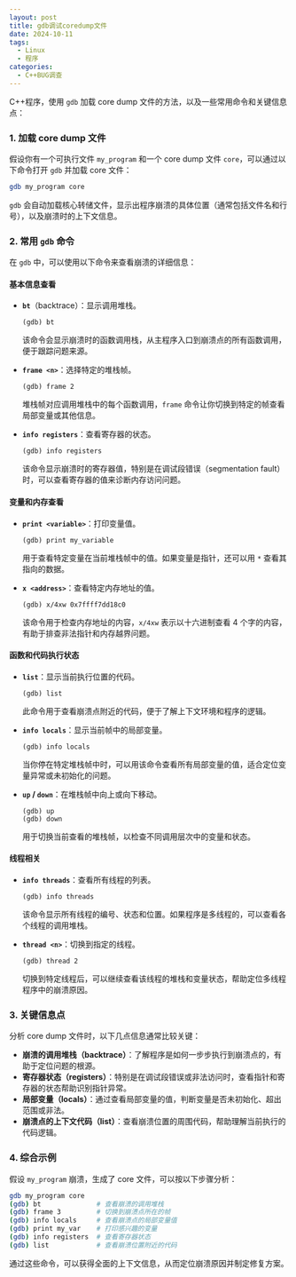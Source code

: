 ```yaml
---
layout: post
title: gdb调试coredump文件
date: 2024-10-11
tags:
  - Linux
  - 程序
categories:
  - C++BUG调查
---
```

C++程序，使用 `gdb` 加载 core dump 文件的方法，以及一些常用命令和关键信息点：

### 1. 加载 core dump 文件

假设你有一个可执行文件 `my_program` 和一个 core dump 文件 `core`，可以通过以下命令打开 `gdb` 并加载 core 文件：

```bash
gdb my_program core
```

`gdb` 会自动加载核心转储文件，显示出程序崩溃的具体位置（通常包括文件名和行号），以及崩溃时的上下文信息。

### 2. 常用 `gdb` 命令

在 `gdb` 中，可以使用以下命令来查看崩溃的详细信息：

#### 基本信息查看

- **`bt`**（backtrace）：显示调用堆栈。
  ```gdb
  (gdb) bt
  ```
  该命令会显示崩溃时的函数调用栈，从主程序入口到崩溃点的所有函数调用，便于跟踪问题来源。

- **`frame <n>`**：选择特定的堆栈帧。
  ```gdb
  (gdb) frame 2
  ```
  堆栈帧对应调用堆栈中的每个函数调用，`frame` 命令让你切换到特定的帧查看局部变量或其他信息。

- **`info registers`**：查看寄存器的状态。
  ```gdb
  (gdb) info registers
  ```
  该命令显示崩溃时的寄存器值，特别是在调试段错误（segmentation fault）时，可以查看寄存器的值来诊断内存访问问题。

#### 变量和内存查看

- **`print <variable>`**：打印变量值。
  ```gdb
  (gdb) print my_variable
  ```
  用于查看特定变量在当前堆栈帧中的值。如果变量是指针，还可以用 `*` 查看其指向的数据。

- **`x <address>`**：查看特定内存地址的值。
  ```gdb
  (gdb) x/4xw 0x7ffff7dd18c0
  ```
  该命令用于检查内存地址的内容，`x/4xw` 表示以十六进制查看 4 个字的内容，有助于排查非法指针和内存越界问题。

#### 函数和代码执行状态

- **`list`**：显示当前执行位置的代码。
  ```gdb
  (gdb) list
  ```
  此命令用于查看崩溃点附近的代码，便于了解上下文环境和程序的逻辑。

- **`info locals`**：显示当前帧中的局部变量。
  ```gdb
  (gdb) info locals
  ```
  当你停在特定堆栈帧中时，可以用该命令查看所有局部变量的值，适合定位变量异常或未初始化的问题。

- **`up` / `down`**：在堆栈帧中向上或向下移动。
  ```gdb
  (gdb) up
  (gdb) down
  ```
  用于切换当前查看的堆栈帧，以检查不同调用层次中的变量和状态。

#### 线程相关

- **`info threads`**：查看所有线程的列表。
  ```gdb
  (gdb) info threads
  ```
  该命令显示所有线程的编号、状态和位置。如果程序是多线程的，可以查看各个线程的调用堆栈。

- **`thread <n>`**：切换到指定的线程。
  ```gdb
  (gdb) thread 2
  ```
  切换到特定线程后，可以继续查看该线程的堆栈和变量状态，帮助定位多线程程序中的崩溃原因。

### 3. 关键信息点

分析 core dump 文件时，以下几点信息通常比较关键：

- **崩溃的调用堆栈（backtrace）**：了解程序是如何一步步执行到崩溃点的，有助于定位问题的根源。
- **寄存器状态（registers）**：特别是在调试段错误或非法访问时，查看指针和寄存器的状态帮助识别指针异常。
- **局部变量（locals）**：通过查看局部变量的值，判断变量是否未初始化、超出范围或非法。
- **崩溃点的上下文代码（list）**：查看崩溃位置的周围代码，帮助理解当前执行的代码逻辑。

### 4. 综合示例

假设 `my_program` 崩溃，生成了 core 文件，可以按以下步骤分析：

```bash
gdb my_program core
(gdb) bt              # 查看崩溃的调用堆栈
(gdb) frame 3         # 切换到崩溃点所在的帧
(gdb) info locals     # 查看崩溃点的局部变量值
(gdb) print my_var    # 打印感兴趣的变量
(gdb) info registers  # 查看寄存器状态
(gdb) list            # 查看崩溃位置附近的代码
```

通过这些命令，可以获得全面的上下文信息，从而定位崩溃原因并制定修复方案。